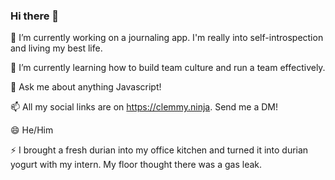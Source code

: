 ### Hi there 👋

🔭 I’m currently working on a journaling app. I'm really into self-introspection and living my best life.

🌱 I’m currently learning how to build team culture and run a team effectively.

💬 Ask me about anything Javascript!

📫 All my social links are on https://clemmy.ninja. Send me a DM!

😄 He/Him

⚡ I brought a fresh durian into my office kitchen and turned it into durian yogurt with my intern. My floor thought there was a gas leak.

<!--
**clemmy/clemmy** is a ✨ _special_ ✨ repository because its `README.md` (this file) appears on your GitHub profile.

Here are some ideas to get you started:

- 🔭 I’m currently working on ...
- 🌱 I’m currently learning ...
- 👯 I’m looking to collaborate on ...
- 🤔 I’m looking for help with ...
- 💬 Ask me about ...
- 📫 How to reach me: ...
- 😄 Pronouns: ...
- ⚡ Fun fact: ...
-->
